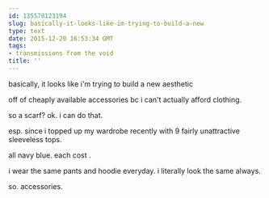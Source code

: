 ```yaml
---
id: 135578123194
slug: basically-it-looks-like-im-trying-to-build-a-new
type: text
date: 2015-12-20 16:53:34 GMT
tags:
- transmissions from the void
title: ''
---
```


basically, it looks like i'm trying to build a new aesthetic

off of cheaply available accessories bc i can't actually afford clothing.

so a  scarf? ok. i can do that.

esp. since i topped up my wardrobe recently with 9 fairly unattractive sleeveless tops.

all navy blue. each cost .

i wear the same pants and hoodie everyday. i literally look the same always.

so. accessories.